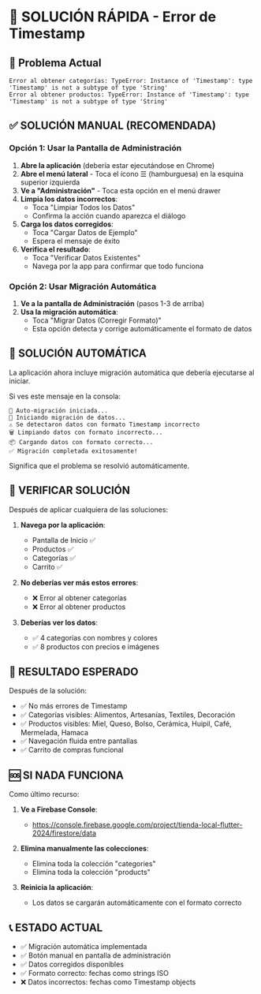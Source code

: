# 🔧 SOLUCIÓN RÁPIDA - Error de Timestamp

## 🚨 Problema Actual
```
Error al obtener categorías: TypeError: Instance of 'Timestamp': type 'Timestamp' is not a subtype of type 'String'
Error al obtener productos: TypeError: Instance of 'Timestamp': type 'Timestamp' is not a subtype of type 'String'
```

## ✅ SOLUCIÓN MANUAL (RECOMENDADA)

### Opción 1: Usar la Pantalla de Administración
1. **Abre la aplicación** (debería estar ejecutándose en Chrome)
2. **Abre el menú lateral** - Toca el ícono ☰ (hamburguesa) en la esquina superior izquierda
3. **Ve a "Administración"** - Toca esta opción en el menú drawer
4. **Limpia los datos incorrectos**:
   - Toca "Limpiar Todos los Datos"
   - Confirma la acción cuando aparezca el diálogo
5. **Carga los datos corregidos**:
   - Toca "Cargar Datos de Ejemplo"
   - Espera el mensaje de éxito
6. **Verifica el resultado**:
   - Toca "Verificar Datos Existentes"
   - Navega por la app para confirmar que todo funciona

### Opción 2: Usar Migración Automática
1. **Ve a la pantalla de Administración** (pasos 1-3 de arriba)
2. **Usa la migración automática**:
   - Toca "Migrar Datos (Corregir Formato)"
   - Esta opción detecta y corrige automáticamente el formato de datos

## 🔄 SOLUCIÓN AUTOMÁTICA

La aplicación ahora incluye migración automática que debería ejecutarse al iniciar.

Si ves este mensaje en la consola:
```
🔄 Auto-migración iniciada...
🔄 Iniciando migración de datos...
⚠️ Se detectaron datos con formato Timestamp incorrecto
🗑️ Limpiando datos con formato incorrecto...
📦 Cargando datos con formato correcto...
✅ Migración completada exitosamente!
```

Significa que el problema se resolvió automáticamente.

## 📱 VERIFICAR SOLUCIÓN

Después de aplicar cualquiera de las soluciones:

1. **Navega por la aplicación**:
   - Pantalla de Inicio ✅
   - Productos ✅
   - Categorías ✅
   - Carrito ✅

2. **No deberías ver más estos errores**:
   - ❌ Error al obtener categorías
   - ❌ Error al obtener productos

3. **Deberías ver los datos**:
   - ✅ 4 categorías con nombres y colores
   - ✅ 8 productos con precios e imágenes

## 🎯 RESULTADO ESPERADO

Después de la solución:
- ✅ No más errores de Timestamp
- ✅ Categorías visibles: Alimentos, Artesanías, Textiles, Decoración
- ✅ Productos visibles: Miel, Queso, Bolso, Cerámica, Huipil, Café, Mermelada, Hamaca
- ✅ Navegación fluida entre pantallas
- ✅ Carrito de compras funcional

## 🆘 SI NADA FUNCIONA

Como último recurso:

1. **Ve a Firebase Console**:
   - https://console.firebase.google.com/project/tienda-local-flutter-2024/firestore/data

2. **Elimina manualmente las colecciones**:
   - Elimina toda la colección "categories"
   - Elimina toda la colección "products"

3. **Reinicia la aplicación**:
   - Los datos se cargarán automáticamente con el formato correcto

## 📞 ESTADO ACTUAL

- ✅ Migración automática implementada
- ✅ Botón manual en pantalla de administración
- ✅ Datos corregidos disponibles
- ✅ Formato correcto: fechas como strings ISO
- ❌ Datos incorrectos: fechas como Timestamp objects
